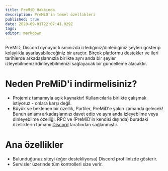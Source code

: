 ```yaml
---
title: PreMiD Hakkında
description: PreMiD'in temel özellikleri
published: true
date: 2020-09-01T22:07:41.029Z
tags:
editor: markdown
---
```


PreMiD, Discord oynuyor kısmınızda izlediğiniz/dinlediğiniz şeyleri gösterip kolaylıkla ayarlayabileceğiniz bir araçtır. Birçok platformu destekler ve ileri tarihlerde arkadaşlarınızla birlikte aynı anda bir şeyler izleyebilmenizi/dinleyebilmenizi sağlayacak bir güncelleme alacaktır.

# Neden PreMiD'i indirmelisiniz?
- Projemiz tamamıyla açık kaynaktır! Kullanıcılarla birlikte çalışmak istiyoruz - onlara karşı değil.
- Büyük ve beklenen bir özellik, Partiler, PreMiD'e yakın zamanda gelecek! Bunun anlamı arkadaşlarınızı davet edip ve aynı anda izleyebilme veya dinleyebilme özelliği. RPC ve (PreMiD'in kendisi dışında) buradaki özelliklerin tamamı [Discord](https://discordapp.com/) tarafından sağlanmıştır.

# Ana özellikler
- Bulunduğunuz siteyi (eğer destekliyorsa) Discord profilinizde gösterir.
- Servisler üzerinde tüm kontrolleri size verir.